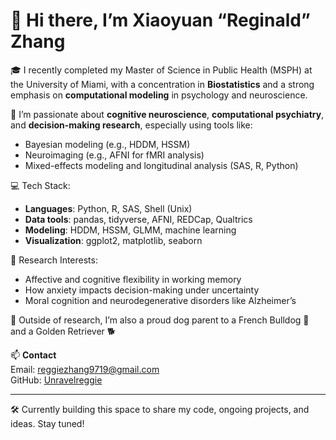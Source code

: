 # 👋 Hi there, I’m Xiaoyuan “Reginald” Zhang

🎓 I recently completed my Master of Science in Public Health (MSPH) at the University of Miami, with a concentration in **Biostatistics** and a strong emphasis on **computational modeling** in psychology and neuroscience.

🧠 I’m passionate about **cognitive neuroscience**, **computational psychiatry**, and **decision-making research**, especially using tools like:
- Bayesian modeling (e.g., HDDM, HSSM)
- Neuroimaging (e.g., AFNI for fMRI analysis)
- Mixed-effects modeling and longitudinal analysis (SAS, R, Python)

💻 Tech Stack:
- **Languages**: Python, R, SAS, Shell (Unix)
- **Data tools**: pandas, tidyverse, AFNI, REDCap, Qualtrics
- **Modeling**: HDDM, HSSM, GLMM, machine learning
- **Visualization**: ggplot2, matplotlib, seaborn

🔬 Research Interests:
- Affective and cognitive flexibility in working memory
- How anxiety impacts decision-making under uncertainty
- Moral cognition and neurodegenerative disorders like Alzheimer’s

🐶 Outside of research, I’m also a proud dog parent to a French Bulldog 🐾 and a Golden Retriever 🐕

📫 **Contact**  
Email: reggiezhang9719@gmail.com  
GitHub: [Unravelreggie](https://github.com/Unravelreggie)  

---

🛠️ Currently building this space to share my code, ongoing projects, and ideas. Stay tuned!
